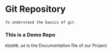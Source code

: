 # Git Repository
    To understand the basics of git 
### This is a Demo Repo
`README.md` is the Documentation file of our Project

